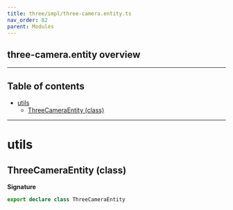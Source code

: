 ```yaml
---
title: three/impl/three-camera.entity.ts
nav_order: 82
parent: Modules
---
```


## three-camera.entity overview

---

<h2 class="text-delta">Table of contents</h2>

- [utils](#utils)
  - [ThreeCameraEntity (class)](#threecameraentity-class)

---

# utils

## ThreeCameraEntity (class)

**Signature**

```ts
export declare class ThreeCameraEntity
```
